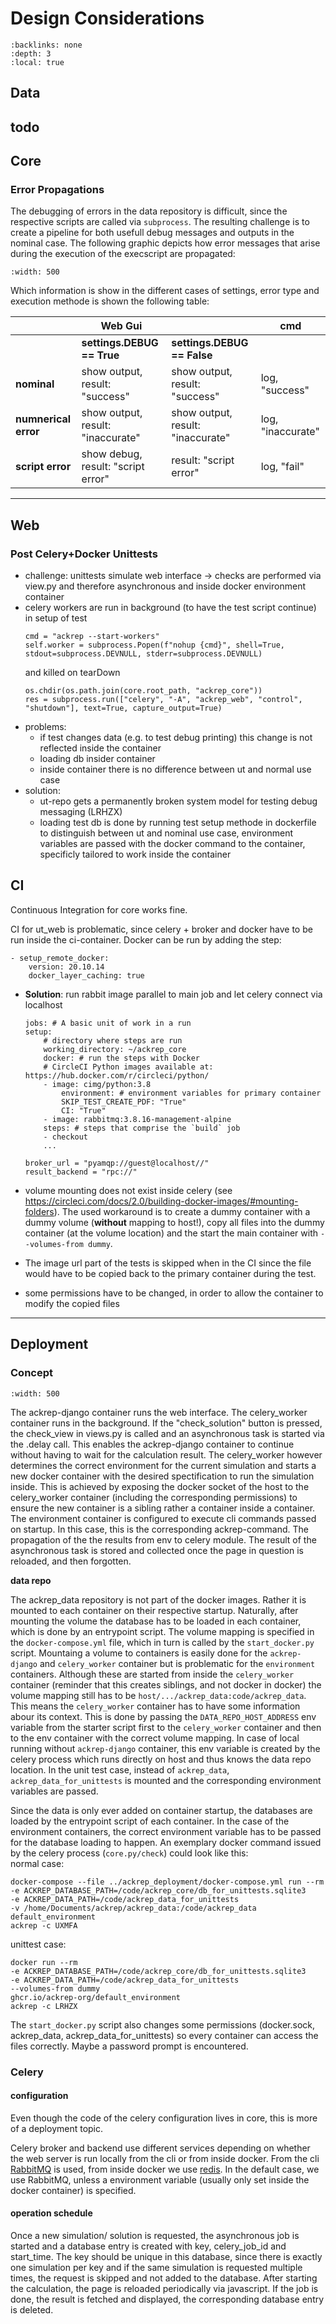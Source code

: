 # Design Considerations

```{contents} Table of contents
:backlinks: none
:depth: 3
:local: true
```

## Data
todo
---

## Core
### Error Propagations
The debugging of errors in the data repository is difficult, since the respective scripts are called via `subprocess`. The resulting challenge is to create a pipeline for both usefull debug messages and outputs in the nominal case. The following graphic depicts how error messages that arise during the execution of the execscript are propagated:

```{image} images/error_propagation.png
:width: 500
```


Which information is show in the different cases of settings, error type and execution methode is shown the following table:

|                      | Web Gui                            |                                   | cmd             |
|----------------------|------------------------------------|-----------------------------------|-----------------|
|                      | **settings.DEBUG == True**         | **settings.DEBUG == False**       |                 |
| **nominal**          | show output, result: "success"     | show output, result: "success"    | log, "success"    |
| **numnerical error** | show output, result: "inaccurate"   | show output, result: "inaccurate" | log, "inaccurate" |
| **script error**     | show debug, result: "script error" | result: "script error"      | log, "fail"       |

---

## Web
### Post Celery+Docker Unittests
- challenge: unittests simulate web interface -> checks are performed via view.py and therefore asynchronous and inside docker environment container
- celery workers are run in background (to have the test script continue) in setup of test 
    ```
    cmd = "ackrep --start-workers"
    self.worker = subprocess.Popen(f"nohup {cmd}", shell=True, stdout=subprocess.DEVNULL, stderr=subprocess.DEVNULL)
    ```
    and killed on tearDown
    ```
    os.chdir(os.path.join(core.root_path, "ackrep_core"))
    res = subprocess.run(["celery", "-A", "ackrep_web", "control", "shutdown"], text=True, capture_output=True)
    ```
- problems: 
    - if test changes data (e.g. to test debug printing) this change is not reflected inside the container
    - loading db insider container
    - inside container there is no difference between ut and normal use case
- solution:
    - ut-repo gets a permanently broken system model for testing debug messaging (LRHZX)
    - loading test db is done by running test setup methode in dockerfile
    to distinguish between ut and nominal use case, environment variables are passed with the docker command to the container, specificly tailored to work inside the container

## CI
Continuous Integration for core works fine.

CI for ut_web is problematic, since celery + broker and docker have to be run inside the ci-container. Docker can be run by adding the step:

    - setup_remote_docker:
        version: 20.10.14
        docker_layer_caching: true


- **Solution**: run rabbit image parallel to main job and let celery connect via localhost
    ```
    jobs: # A basic unit of work in a run
    setup: 
        # directory where steps are run
        working_directory: ~/ackrep_core
        docker: # run the steps with Docker
        # CircleCI Python images available at: https://hub.docker.com/r/circleci/python/
        - image: cimg/python:3.8
            environment: # environment variables for primary container
            SKIP_TEST_CREATE_PDF: "True"
            CI: "True"
        - image: rabbitmq:3.8.16-management-alpine
        steps: # steps that comprise the `build` job
        - checkout
        ...
    ```
    ```
    broker_url = "pyamqp://guest@localhost//"
    result_backend = "rpc://"
    ```

- volume mounting does not exist inside celery (see <https://circleci.com/docs/2.0/building-docker-images/#mounting-folders>). The used workaround is to create a dummy container with a dummy volume (**without** mapping to host!), copy all files into the dummy container (at the volume location) and the start the main container with `--volumes-from dummy`.

- The image url part of the tests is skipped when in the CI since the file would have to be copied back to the primary container during the test.

- some permissions have to be changed, in order to allow the container to modify the copied files


---

## Deployment

### Concept
```{image} images/deployment_structure.png
:width: 500
```
The ackrep-django container runs the web interface. The celery_worker container runs in the background. If the "check_solution" button is pressed, the check_view in views.py is called and an asynchronous task is started via the .delay call. This enables the ackrep-django container to continue without having to wait for the calculation result. The celery_worker however determines the correct environment for the current simulation and starts a new docker container with the desired spectification to run the simulation inside. This is achieved by exposing the docker socket of the host to the celery_worker container (including the corresponding permissions) to ensure the new container is a sibling rather a container inside a container. The environment container is configured to execute cli commands passed on startup. In this case, this is the corresponding ackrep-command. The propagation of the the results from env to celery module. The result of the asynchronous task is stored and collected once the page in question is reloaded, and then forgotten.

**data repo**

The ackrep_data repository is not part of the docker images. Rather it is mounted to each container on their respective startup. Naturally, after mounting the volume the database has to be loaded in each container, which is done by an entrypoint script. 
The volume mapping is specified in the `docker-compose.yml` file, which in turn is called by the `start_docker.py` script. Mountaing a volume to containers is easily done for the `ackrep-django` and `celery_worker` container but is problematic for the `environment` containers. Although these are started from inside the `celery_worker` container (reminder that this creates siblings, and not docker in docker) the volume mapping still has to be `host/.../ackrep_data:code/ackrep_data`. This means the ``celery_worker`` container has to have some information abour its context. This is done by passing the `DATA_REPO_HOST_ADDRESS` env variable from the starter script first to the ``celery_worker`` container and then to the env container with the correct volume mapping. In case of local running without ``ackrep-django`` container, this env variable is created by the celery process which runs directly on host and thus knows the data repo location. In the unit test case, instead of `ackrep_data`, `ackrep_data_for_unittests` is mounted and the corresponding environment variables are passed.

Since the data is only ever added on container startup, the databases are loaded by the entrypoint script of each container. In the case of the environment containers, the correct environment variable has to be passed for the database loading to happen. An exemplary docker command issued by the celery process (`core.py/check`) could look like this: <br>
normal case:

    docker-compose --file ../ackrep_deployment/docker-compose.yml run --rm 
    -e ACKREP_DATABASE_PATH=/code/ackrep_core/db_for_unittests.sqlite3 
    -e ACKREP_DATA_PATH=/code/ackrep_data_for_unittests 
    -v /home/Documents/ackrep/ackrep_data:/code/ackrep_data 
    default_environment 
    ackrep -c UXMFA

unittest case:

    docker run --rm 
    -e ACKREP_DATABASE_PATH=/code/ackrep_core/db_for_unittests.sqlite3 
    -e ACKREP_DATA_PATH=/code/ackrep_data_for_unittests 
    --volumes-from dummy 
    ghcr.io/ackrep-org/default_environment 
    ackrep -c LRHZX

The `start_docker.py` script also changes some permissions (docker.sock, ackrep_data, ackrep_data_for_unittests) so every container can access the files correctly. Maybe a password prompt is encountered.

### Celery 
#### configuration
Even though the code of the celery configuration lives in core, this is more of a deployment topic.

Celery broker and backend use different services depending on whether the web server is run locally from the cli or from inside docker. From the cli [RabbitMQ](https://docs.celeryq.dev/en/stable/getting-started/backends-and-brokers/rabbitmq.html#broker-rabbitmq) is used, from inside docker we use [redis](https://docs.celeryq.dev/en/stable/getting-started/backends-and-brokers/redis.html#broker-redis). In the default case, we use RabbitMQ, unless a environment variable (usually only set inside the docker container) is specified.

#### operation schedule
Once a new simulation/ solution is requested, the asynchronous job is started and a database entry is created with key, celery_job_id and start_time. The key should be unique in this database, since there is exactly one simulation per key and if the same simulation is requested multiple times, the request is skipped and not added to the database. After starting the calculation, the page is reloaded periodically via javascript. If the job is done, the result is fetched and displayed, the corresponding database entry is deleted.

